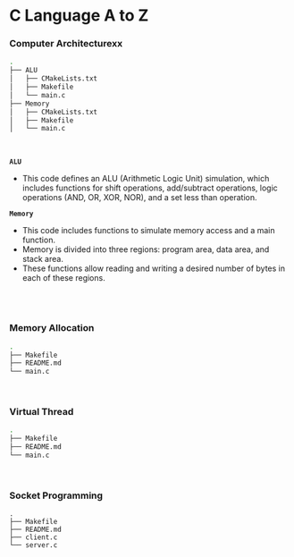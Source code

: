 # C Language A to Z

### Computer Architecturexx

```bash
.
├── ALU
│   ├── CMakeLists.txt
│   ├── Makefile
│   └── main.c
├── Memory
│   ├── CMakeLists.txt
│   ├── Makefile
│   └── main.c
```

<br/>

**`ALU`**

-   This code defines an ALU (Arithmetic Logic Unit) simulation, which includes functions for shift operations, add/subtract operations, logic operations (AND, OR, XOR, NOR), and a set less than operation.

**`Memory`**

-   This code includes functions to simulate memory access and a main function.
-   Memory is divided into three regions: program area, data area, and stack area.
-   These functions allow reading and writing a desired number of bytes in each of these regions.

<br/>

<br/>

### Memory Allocation

```bash
.
├── Makefile
├── README.md
└── main.c
```

<br/>

### Virtual Thread

```bash
.
├── Makefile
├── README.md
└── main.c
```

<br/>

### Socket Programming

```
.
├── Makefile
├── README.md
├── client.c
└── server.c
```

